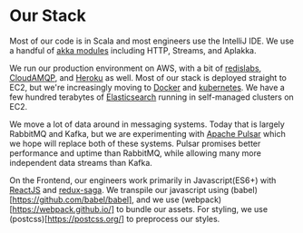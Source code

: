# Our Stack

Most of our code is in Scala and most engineers use the IntelliJ IDE. We use a handful of [akka modules](https://akka.io/docs/) including HTTP, Streams, and Aplakka.

We run our production environment on AWS, with a bit of [redislabs](https://redislabs.com/), [CloudAMQP](https://www.cloudamqp.com/), and [Heroku](https://www.heroku.com/) as well. Most of our stack is deployed straight to EC2, but we're increasingly moving to [Docker](https://www.docker.com/) and [kubernetes](https://kubernetes.io/). We have a few hundred terabytes of [Elasticsearch](https://elastic.co/) running in self-managed clusters on EC2.

We move a lot of data around in messaging systems. Today that is largely RabbitMQ and Kafka, but we are experimenting with [Apache Pulsar](https://pulsar.apache.org/) which we hope will replace both of these systems. Pulsar promises better performance and uptime than RabbitMQ, while allowing many more independent data streams than Kafka.

On the Frontend, our engineers work primarily in Javascript(ES6+) with [ReactJS](https://reactjs.org/) and [redux-saga](https://redux-saga.js.org/). We transpile our javascript using (babel)[https://github.com/babel/babel], and we use (webpack)[https://webpack.github.io/] to bundle our assets. For styling, we use (postcss)[https://postcss.org/] to preprocess our styles.
